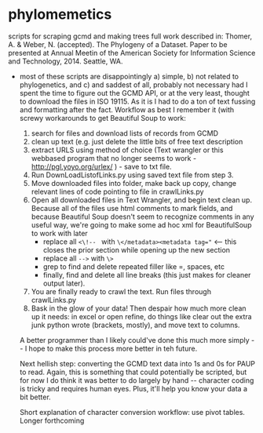 phylomemetics
=============

scripts for scraping gcmd and making trees
full work described in: 
Thomer, A. & Weber, N. (accepted).  The Phylogeny of a Dataset.  Paper to be presented at Annual Meetin of the American Society for Information Science and Technology, 2014.  Seattle, WA.

- most of these scripts are disappointingly a) simple, b) not related to phylogenetics, and c) and saddest of all, probably not necessary had I spent the time to figure out the GCMD API, or at the very least, thought to download the files in ISO 19115.  As it is I had to do a ton of text fussing and formatting after the fact.  Workflow as best I remember it (with screwy workarounds to get Beautiful Soup to work:

     1. search for files and download lists of records from GCMD
     2. clean up text (e.g. just delete the little bits of free text description
     3. extract URLS using method of choice (Text wrangler or this webbased program that no longer seems to work - http://pgl.yoyo.org/urlex/ ) -  save to txt file.  
     4. Run DownLoadListofLinks.py using saved text file from step 3.
     5. Move downloaded files into folder, make back up copy, change relevant lines of code pointing to file in crawlLinks.py
     6. Open all downloaded files in Text Wrangler, and begin text clean up. Because all of the files use html comments to mark fields, and because Beautiful Soup doesn't seem to recognize comments in any useful way, we're going to make some ad hoc xml for BeautifulSoup to work with later
          * replace all `<\!-- ` with `\</metadata><metadata tag="`   <-- this closes the prior section while opening up the new section
          * replace all `-->` with `\>`
          * grep to find and delete repeated filler like =, spaces, etc
          * finally, find and delete all line breaks (this just makes for cleaner output later).
     7. You are finally ready to crawl the text.  Run files through crawlLinks.py
     8. Bask in the glow of your data! Then despair how much more clean up it needs: in excel or open refine, do things like clear out the extra junk python wrote (brackets, mostly), and move text to columns.
     
     A better programmer than I likely could've done this much more simply -- I hope to make this process more better in teh future.  
     
     Next hellish step: converting the GCMD text data into 1s and 0s for PAUP to read.  Again, this is something that could potentially be scripted, but for now I do think it was better to do largely by hand -- character coding is tricky and requires human eyes.  Plus, it'll help you know your data a bit better.
     
     Short explanation of character conversion workflow: use pivot tables.  Longer forthcoming
